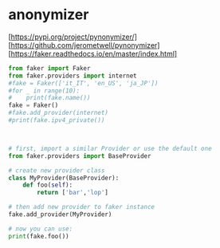 # anonymizer

[https://pypi.org/project/pynonymizer/]
[https://github.com/jerometwell/pynonymizer]
[https://faker.readthedocs.io/en/master/index.html]

```python
from faker import Faker
from faker.providers import internet
#fake = Faker(['it_IT', 'en_US', 'ja_JP'])
#for _ in range(10):
#    print(fake.name())
fake = Faker()
#fake.add_provider(internet)
#print(fake.ipv4_private())



# first, import a similar Provider or use the default one
from faker.providers import BaseProvider

# create new provider class
class MyProvider(BaseProvider):
    def foo(self):
        return ['bar','lop']

# then add new provider to faker instance
fake.add_provider(MyProvider)

# now you can use:
print(fake.foo())
```
